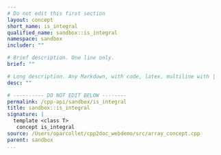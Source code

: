 ```yaml
---
# Do not edit this first section
layout: concept
short_name: is_integral
qualified_name: sandbox::is_integral
namespace: sandbox
includer: ""

# Brief description. One line only.
brief: ""

# Long description. Any Markdown, with code, latex, multiline with |
desc: ""

# ---------- DO NOT EDIT BELOW --------
permalink: /cpp-api/sandbox/is_integral
title: sandbox::is_integral
signature: |
  template <class T>
   concept is_integral
source: /Users/oparcollet/cpp2doc_webdemo/src/array_concept.cpp
parent: sandbox
...
```


